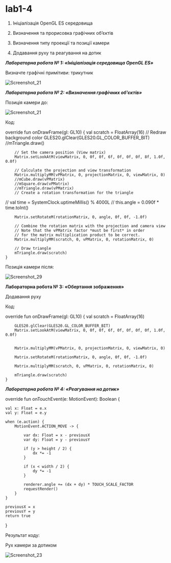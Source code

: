 # lab1-4
1.  Ініціалізація OpenGL ES середовища

2. Визначення та прорисовка графічних об’єктів

3. Визначення типу проекції та позиції камери

4. Додавання руху та реагування на дотик

___Лабораторна робота № 1: «Ініціалізація середовища OpenGL ES»___

Визначте графічні примітиви: трикутник 

![Screenshot_21](https://github.com/kabanovV/labs-1-4/assets/152945125/68719d39-a7fb-4892-b2d7-a438dd8ffa56)


___Лабораторна робота № 2: «Визначення графічних об’єктів»___

Позиція камери до:

![Screenshot_21](https://github.com/kabanovV/labs-1-4/assets/152945125/fa5839bc-8083-4487-bba6-411438a3e00a)


Код:

override fun onDrawFrame(gl: GL10) {
        val scratch = FloatArray(16)
        // Redraw background color
        GLES20.glClear(GLES20.GL_COLOR_BUFFER_BIT)
        //mTriangle.draw()


        // Set the camera position (View matrix)
        Matrix.setLookAtM(viewMatrix, 0, 0f, 0f, 6f, 0f, 0f, 0f, 8f, 1.0f, 0.0f)

        // Calculate the projection and view transformation
        Matrix.multiplyMM(vPMatrix, 0, projectionMatrix, 0, viewMatrix, 0)
        //mCube.draw(vPMatrix)
        //mSquare.draw(vPMatrix)
        //mTriangle.draw(vPMatrix)
        // Create a rotation transformation for the triangle
//        val time = SystemClock.uptimeMillis() % 4000L
//        this.angle = 0.090f * time.toInt()

        Matrix.setRotateM(rotationMatrix, 0, angle, 0f, 0f, -1.0f)

        // Combine the rotation matrix with the projection and camera view
        // Note that the vPMatrix factor *must be first* in order
        // for the matrix multiplication product to be correct.
        Matrix.multiplyMM(scratch, 0, vPMatrix, 0, rotationMatrix, 0)

        // Draw triangle
        mTriangle.draw(scratch)
    }

Позиція камери після:

![Screenshot_29](https://github.com/kabanovV/labs-1-4/assets/152945125/eea33604-9d4d-4933-aeaa-1a86f68f416a)



__Лабораторна робота № 3: «Обертання зображення»__

Додавання руху

Код:

override fun onDrawFrame(gl: GL10) {
        val scratch = FloatArray(16)
        
        GLES20.glClear(GLES20.GL_COLOR_BUFFER_BIT)      
        Matrix.setLookAtM(viewMatrix, 0, 0f, 0f, 6f, 0f, 0f, 0f, 0f, 1.0f, 0.0f)

        
        Matrix.multiplyMM(vPMatrix, 0, projectionMatrix, 0, viewMatrix, 0)

        Matrix.setRotateM(rotationMatrix, 0, angle, 0f, 0f, -1.0f)

        Matrix.multiplyMM(scratch, 0, vPMatrix, 0, rotationMatrix, 0)

        mTriangle.draw(scratch)
    }

___Лабораторна робота № 4: «Реагування на дотик»___

override fun onTouchEvent(e: MotionEvent): Boolean {

    val x: Float = e.x
    val y: Float = e.y

    when (e.action) {
        MotionEvent.ACTION_MOVE -> {

            var dx: Float = x - previousX
            var dy: Float = y - previousY

            if (y > height / 2) {
                dx *= -1
            }

            if (x < width / 2) {
                dy *= -1
            }

            renderer.angle += (dx + dy) * TOUCH_SCALE_FACTOR
            requestRender()
        }
    }

    previousX = x
    previousY = y
    return true
}

Результат коду:

Рух камери за дотиком

![Screenshot_23](https://github.com/kabanovV/labs-1-4/assets/152945125/cd121c1b-e6b6-41ba-b95f-3727d51aa46f)



